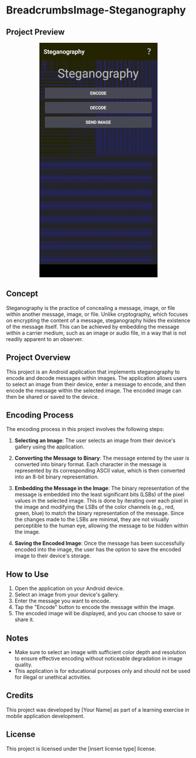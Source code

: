 # BreadcrumbsImage-Steganography

## Project Preview
<p align="center">
  <img src="previewFinal.gif" />
</p>

## Concept

Steganography is the practice of concealing a message, image, or file within another message, image, or file. Unlike cryptography, which focuses on encrypting the content of a message, steganography hides the existence of the message itself. This can be achieved by embedding the message within a carrier medium, such as an image or audio file, in a way that is not readily apparent to an observer.

## Project Overview

This project is an Android application that implements steganography to encode and decode messages within images. The application allows users to select an image from their device, enter a message to encode, and then encode the message within the selected image. The encoded image can then be shared or saved to the device.

## Encoding Process

The encoding process in this project involves the following steps:

1. **Selecting an Image**: The user selects an image from their device's gallery using the application.

2. **Converting the Message to Binary**: The message entered by the user is converted into binary format. Each character in the message is represented by its corresponding ASCII value, which is then converted into an 8-bit binary representation.

3. **Embedding the Message in the Image**: The binary representation of the message is embedded into the least significant bits (LSBs) of the pixel values in the selected image. This is done by iterating over each pixel in the image and modifying the LSBs of the color channels (e.g., red, green, blue) to match the binary representation of the message. Since the changes made to the LSBs are minimal, they are not visually perceptible to the human eye, allowing the message to be hidden within the image.

4. **Saving the Encoded Image**: Once the message has been successfully encoded into the image, the user has the option to save the encoded image to their device's storage.


## How to Use

1. Open the application on your Android device.
2. Select an image from your device's gallery.
3. Enter the message you want to encode.
4. Tap the "Encode" button to encode the message within the image.
5. The encoded image will be displayed, and you can choose to save or share it.

## Notes

- Make sure to select an image with sufficient color depth and resolution to ensure effective encoding without noticeable degradation in image quality.
- This application is for educational purposes only and should not be used for illegal or unethical activities.

## Credits

This project was developed by [Your Name] as part of a learning exercise in mobile application development.

## License

This project is licensed under the [insert license type] license.
